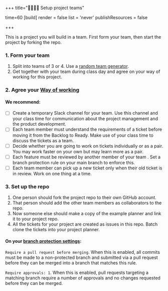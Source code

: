 +++
title="🫱🏽‍🫲🏾 Setup project teams"

time=60
[build]
  render = false
  list = 'never'
  publishResources = false

+++

This is a project you will build in a team. First form your team, then start the project by forking the repo.

### 1. Form your team

1. Split into teams of 3 or 4. Use a [random team generator](https://www.randomlists.com/team-generator).
1. Get together with your team during class day and agree on your way of working for this project.

### 2. Agree your [Way of working](https://www.atlassian.com/practices)

#### We recommend:

- [ ] Create a temporary Slack channel for your team. Use this channel and your class time for communication about the project management and the product development.
- [ ] Each team member must understand the requirements of a ticket before moving it from the Backlog to Ready. Make use of your class time to discuss the tickets as a team.
- [ ] Decide whether you are going to work on tickets individually or as a pair. You may work faster on your own but may learn more as a pair.
- [ ] Each feature must be reviewed by another member of your team . Set a branch protection rule on your main branch to enforce this.
- [ ] Each team member can pick up a new ticket only when their old ticket is in review. Work on one thing at a time.

### 3. Set up the repo

1. One person should fork the project repo to their own GitHub account.
2. That person should add the other team members as collaborators to the repo.
3. Now someone else should make a copy of the example planner and link it to your project repo.
4. All the tickets for your project are created as issues in this repo. Batch clone the tickets into your project planner.

#### On your [branch protection settings](https://docs.github.com/en/repositories/configuring-branches-and-merges-in-your-repository/managing-protected-branches/managing-a-branch-protection-rule#creating-a-branch-protection-rule):

`Require a pull request before merging`. When this is enabled, all commits must be made to a non-protected branch and submitted via a pull request before they can be merged into a branch that matches this rule.

`Require approvals: 1`. When this is enabled, pull requests targeting a matching branch require a number of approvals and no changes requested before they can be merged.
